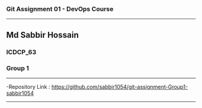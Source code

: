 ### Git Assignment 01 - DevOps Course
---
## Md Sabbir Hossain
### ICDCP_63
### Group 1
---
-Repository Link : 
https://github.com/sabbir1054/git-assignment-Group1-sabbir1054

---

